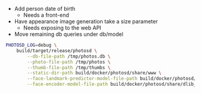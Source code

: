 * Add person date of birth
  * Needs a front-end
* Have appearance image generation take a size parameter
  * Needs exposing to the web API
* Move remaining db queries under db/model

```sh
PHOTOSD_LOG=debug \
    build/target/release/photosd \
        --db-file-path /tmp/photos.db \
        --photo-file-path /tmp/photos \
        --thumb-file-path /tmp/thumbs \
        --static-dir-path build/docker/photosd/share/www \
        --face-landmark-predictor-model-file-path build/docker/photosd/share/shape_predictor_68_face_landmarks.dat \
        --face-encoder-model-file-path build/docker/photosd/share/dlib_face_recognition_resnet_model_v1.dat
```
